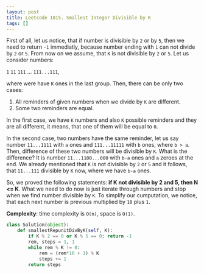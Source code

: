 ```yaml
---
layout: post
title: Leetcode 1015. Smallest Integer Divisible by K
tags: []
---
```


First of all, let us notice, that if number is divisible by `2` or by `5`, then we need to return `-1` immediatly, because number ending with `1` can not divide by `2` or `5`. From now on we assume, that `K` is not divisible by `2` or `5`. Let us consider numbers:

`1`
`11`
`111`
...
`111...111`,

where were have `K` ones in the last group. Then, there can be only two cases:
1. All reminders of given numbers when we divide by `K` are different.
2. Some two reminders are equal.

In the first case, we have `K` numbers and also `K` possible reminders and they are all different, it means, that one of them will be equal to `0`.

In the second case, two numbers have the same reminder, let us say number `11...1111` with `a` ones and `111...11111` with `b` ones, where `b > a`. Then, difference of these two numbers will be divisible by `K`. What is the difference? It is number `11...1100...000` with `b-a` ones and `a` zeroes at the end. We already mentioned that `K` is not divisible by `2` or `5` and it follows, that `11...111` divisible by `K` now, where we have `b-a` ones.

So, we proved the following statements: **if K not divisible by 2 and 5, then N <= K**. What we need to do now is just iterate through numbers and stop when we find number divisible by `K`. To simplify our cumputation, we notice, that each next number is previous multiplied by `10` plus `1`.

**Complexity**: time complexity is `O(n)`, space is `O(1)`.

```python
class Solution(object):
    def smallestRepunitDivByK(self, K):
        if K % 2 == 0 or K % 5 == 0: return -1
        rem, steps = 1, 1
        while rem % K != 0:
            rem = (rem*10 + 1) % K
            steps += 1
        return steps
```
